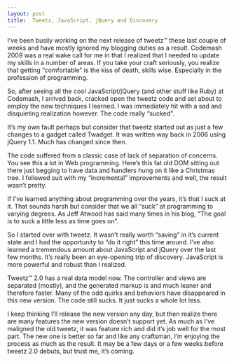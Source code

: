 ```yaml
---
layout: post
title:  Tweetz, JavaScript, jQuery and Discovery
---
```

I’ve been busily working on the next release of tweetz™ these last couple of weeks and have mostly ignored my blogging duties as a result. Codemash 2009 was a real wake call for me in that I realized that I needed to update my skills in a number of areas. If you take your craft seriously, you realize that getting “comfortable” is the kiss of death, skills wise. Especially in the profession of programming.

So, after seeing all the cool JavaScript/jQuery (and other stuff like Ruby) at Codemash, I arrived back, cracked open the tweetz code and set about to employ the new techniques I learned. I was immediately hit with a sad and disquieting realization however. The code really “sucked”.

It’s my own fault perhaps but consider that tweetz started out as just a few changes to a gadget called Twadget. It was written way back in 2006 using jQuery 1.1. Much has changed since then.

The code suffered from a classic case of lack of separation of concerns. You see this a lot in Web programming. Here’s this fat old DOM sitting out there just begging to have data and handlers hung on it like a Christmas tree. I followed suit with my “incremental” improvements and well, the result wasn’t pretty.

If I’ve learned anything about programming over the years, it’s that I suck at it. That sounds harsh but consider that we all “suck” at programming to varying degrees. As Jeff Atwood has said many times in his blog, “The goal is to suck a little less as time goes on”.

So I started over with tweetz. It wasn’t really worth “saving” in it’s current state and I had the opportunity to “do it right” this time around. I’ve also learned a tremendous amount about JavaScript and jQuery over the last few months. It’s really been an eye-opening trip of discovery. JavaScript is more powerful and robust than I realized.

Tweetz™ 2.0 has a real data model now. The controller and views are separated (mostly), and the generated markup is and much leaner and therefore faster. Many of the odd quirks and behaviors have disappeared in this new version. The code still sucks. It just sucks a whole lot less.

I keep thinking I’ll release the new version any day, but then realize there are many features the new version doesn’t support yet. As much as I’ve maligned the old tweetz, it was feature rich and did it’s job well for the most part. The new one is better so far and like any craftsman, I’m enjoying the process as much as the result. It may be a few days or a few weeks before tweetz 2.0 debuts, but trust me, it’s coming.

